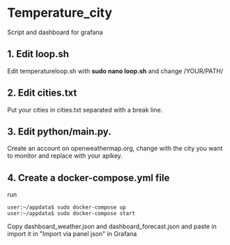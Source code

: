 # Temperature_city
Script and dashboard for grafana 

## 1. Edit loop.sh

Edit temperatureloop.sh with **sudo nano loop.sh** and change /YOUR/PATH/


## 2. Edit cities.txt
Put your cities in cities.txt separated with a break line.

## 3. Edit python/main.py. 
Create an account on openweathermap.org, change <YOURCITY> with the city you want to monitor and replace <YOURAPIKEY> with your apikey.

## 4. Create a docker-compose.yml file

run

   ```shell
   user:~/appdata$ sudo docker-compose up  
   user:~/appdata$ sudo docker-compose start
   ```

  
 Copy dashboard_weather.json and dashboard_forecast.json and paste in import it in "Import via panel json" in Grafana
